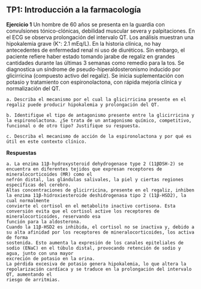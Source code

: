 ## TP1: Introducción a la farmacología

**Ejercicio 1**
Un hombre de 60 años se presenta en la guardia con convulsiones tónico-clónicas, debilidad muscular severa y palpitaciones. En el ECG se observa prolongación del intervalo QT. Los análisis muestran una hipokalemia grave (K⁺: 2.1 mEq/L).
En la historia clínica, no hay antecedentes de enfermedad renal ni uso de diuréticos. Sin embargo, el paciente refiere haber estado tomando jarabe de regaliz en grandes cantidades durante las últimas 3 semanas como remedio para la tos.
Se diagnostica un síndrome de pseudo-hiperaldosteronismo inducido por glicirricina (compuesto activo del regaliz). Se inicia suplementación con potasio y tratamiento con espironolactona, con rápida mejoría clínica y normalización del QT.

    a. Describa el mecanismo por el cual la glicirricina presente en el regaliz puede producir hipokalemia y prolongación del QT.

    b. Identifique el tipo de antagonismo presente entre la glicirricina y la espironolactona. ¿Se trata de un antagonismo químico, competitivo, funcional o de otro tipo? Justifique su respuesta.
    
    c. Describa el mecanismo de acción de la espironolactona y por qué es útil en este contexto clínico.

**Respuestas**

    a. La enzima 11β-hydroxysteroid dehydrogenase type 2 (11βDSH-2) se encuentra en diferentes tejidos que expresan receptores de mineralocorticoides (MR) como el
    nefrón distal, las glándulas salivales, la piel y ciertas regiones específicas del cerebro. 
    Altas concentraciones de glicirricina, presente en el regaliz, inhiben la enzima 11β-hidroxiesteroide deshidrogenasa tipo 2 (11β-HSD2), la cual normalmente  
    convierte el cortisol en el metabolito inactivo cortisona. Esta conversión evita que el cortisol active los receptores de mineralocorticoides, reservando esa
    función para la aldosterona.
    Cuando la 11β-HSD2 es inhibida, el cortisol no se inactiva y, debido a su alta afinidad por los receptores de mineralocorticoides, los activa de forma     
    sostenida. Esto aumenta la expresión de los canales epiteliales de sodio (ENaC) en el túbulo distal, provocando retención de sodio y agua, junto con una mayor
    excreción de potasio en la orina.
    La pérdida excesiva de potasio genera hipokalemia, lo que altera la repolarización cardíaca y se traduce en la prolongación del intervalo QT, aumentando el
    riesgo de arritmias.

